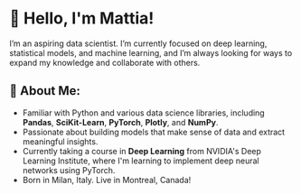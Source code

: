 # 👋 Hello, I'm Mattia!

I’m an aspiring data scientist. I’m currently focused on deep learning, statistical models, and machine learning, and I’m always looking for ways to expand my knowledge and collaborate with others.

## 🧠 About Me:
- Familiar with Python and various data science libraries, including **Pandas**, **SciKit-Learn**, **PyTorch**, **Plotly**, and **NumPy**.
- Passionate about building models that make sense of data and extract meaningful insights.
- Currently taking a course in **Deep Learning** from NVIDIA's Deep Learning Institute, where I'm learning to implement deep neural networks using PyTorch.
- Born in Milan, Italy. Live in Montreal, Canada!
